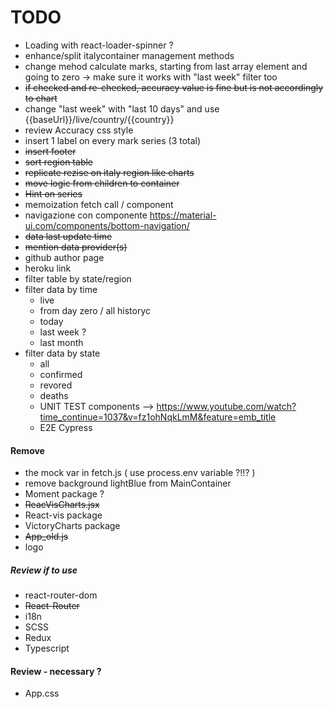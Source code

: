 # TODO

- Loading with react-loader-spinner ?
- enhance/split italycontainer management methods
- change mehod calculate marks, starting from last array element and going to zero -> make sure it works with "last week" filter too
- ~~if checked and re-checked, accuracy value is fine but is not accordingly to chart~~
- change "last week" with "last 10 days" and use {{baseUrl}}/live/country/{{country}}
- review Accuracy css style
- insert 1 label on every mark series (3 total)
- ~~insert footer~~
- ~~sort region table~~
- ~~replicate rezise on italy region like charts~~
- ~~move logic from children to container~~
- ~~Hint on series~~
- memoization fetch call / component
- navigazione con componente https://material-ui.com/components/bottom-navigation/
- ~~data last update time~~
- ~~mention data provider(s)~~
- github author page
- heroku link
- filter table by state/region
- filter data by time
  - live
  - from day zero / all historyc
  - today
  - last week ?
  - last month
- filter data by state
  - all
  - confirmed
  - revored
  - deaths
  - UNIT TEST components --> https://www.youtube.com/watch?time_continue=1037&v=fz1ohNqkLmM&feature=emb_title
  - E2E Cypress

#### Remove

- the mock var in fetch.js ( use process.env variable ?!!? )
- remove background lightBlue from MainContainer
- Moment package ?
- ~~ReacVisCharts.jsx~~
- React-vis package
- VictoryCharts package
- ~~App_old.js~~
- logo

##### Review if to use

- react-router-dom
- ~~React-Router~~
- i18n
- SCSS
- Redux
- Typescript

#### Review - necessary ?

- App.css
